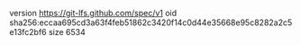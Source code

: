 version https://git-lfs.github.com/spec/v1
oid sha256:eccaa695cd3a63f4feb51862c3420f14c0d44e35668e95c8282a2c5e13fc2bf6
size 6534
